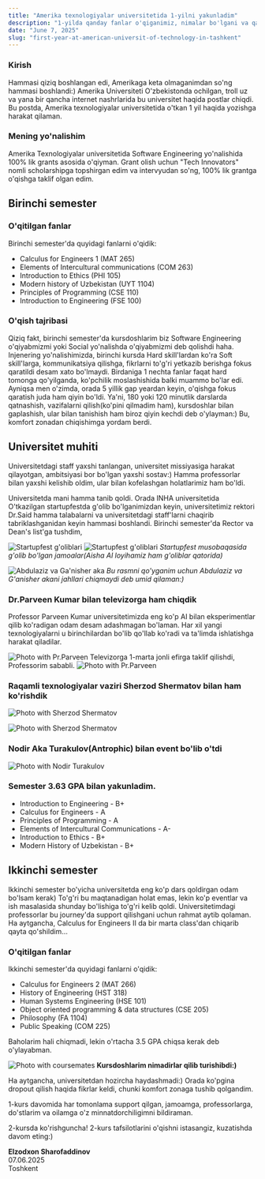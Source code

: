 ```yaml
---
title: "Amerika texnologiyalar universitetida 1-yilni yakunladim"
description: "1-yilda qanday fanlar o'qiganimiz, nimalar bo'lgani va qanday qilib xaydalib ketmaganim haqida yozaman"
date: "June 7, 2025"
slug: "first-year-at-american-universit-of-technology-in-tashkent"
---
```


### Kirish

Hammasi qiziq boshlangan edi, Amerikaga keta olmaganimdan so'ng hammasi boshlandi:) Amerika Universiteti O'zbekistonda ochilgan, troll uz va yana bir qancha internet nashrlarida bu universitet haqida postlar chiqdi. Bu postda, Amerika texnologiyalar universitetida o'tkan 1 yil haqida yozishga harakat qilaman.

### Mening yo'nalishim

Amerika Texnologiyalar universitetida Software Engineering yo'nalishida 100% lik grants asosida o'qiyman. Grant olish uchun "Tech Innovators" nomli scholarshipga topshirgan edim va intervyudan so'ng, 100% lik grantga o'qishga taklif olgan edim.

## Birinchi semester

### O'qitilgan fanlar

Birinchi semester'da quyidagi fanlarni o'qidik:

- Calculus for Engineers 1 (MAT 265)
- Elements of Intercultural communications (COM 263)
- Introduction to Ethics (PHI 105)
- Modern history of Uzbekistan (UYT 1104)
- Principles of Programming (CSE 110)
- Introduction to Engineering (FSE 100)

### O'qish tajribasi

Qiziq fakt, birinchi semester'da kursdoshlarim biz Software Engineering o'qiyabmizmi yoki Social yo'nalishda o'qiyabmizmi deb qolishdi haha. Injenering yo'nalishimizda, birinchi kursda Hard skill'lardan ko'ra Soft skill'larga, kommunikatsiya qilishga, fikrlarni to'g'ri yetkazib berishga fokus qaratildi desam xato bo'lmaydi. Birdaniga 1 nechta fanlar faqat hard tomonga qo'yilganda, ko'pchilik moslashishida balki muammo bo'lar edi. Ayniqsa men o'zimda, orada 5 yillik gap yeardan keyin, o'qishga fokus qaratish juda ham qiyin bo'ldi. Ya'ni, 180 yoki 120 minutlik darslarda qatnashish, vazifalarni qilish(ko'pini qilmadim ham), kursdoshlar bilan gaplashish, ular bilan tanishish ham biroz qiyin kechdi deb o'ylayman:) Bu, komfort zonadan chiqishimga yordam berdi.

## Universitet muhiti

Universitetdagi staff yaxshi tanlangan, universitet missiyasiga harakat qilayotgan, ambitsiyasi bor bo'lgan yaxshi sostav:) Hamma professorlar bilan yaxshi kelishib oldim, ular bilan kofelashgan holatlarimiz ham bo'ldi.


Universitetda mani hamma tanib qoldi. Orada INHA universitetida O'tkazilgan startupfestda g'olib bo'lganimizdan keyin, universitetimiz rektori Dr.Said hamma talabalarni va universitetdagi staff'larni chaqirib tabriklashganidan keyin hammasi boshlandi. Birinchi semester'da Rector va Dean's list'ga tushdim, 

![Startupfest g'oliblari](/articles/aut-first-year/aut-post.jpg)
![Startupfest g'oliblari](/articles/aut-first-year/inha-startup-fest.jpg)
*Startupfest musobaqasida g'olib bo'lgan jamoalar(Aisha AI loyihamiz ham g'oliblar qatorida)*

![Abdulaziz va Ga'nisher aka](/articles/aut-first-year/abdulaziz-and-ganisher-aka.jpg)
*Bu rasmni qo'yganim uchun Abdulaziz va G'anisher akani jahllari chiqmaydi deb umid qilaman:)*

### Dr.Parveen Kumar bilan televizorga ham chiqdik

Professor Parveen Kumar universitetimizda eng ko'p AI bilan eksperimentlar qilib ko'radigan odam desam adashmagan bo'laman. Har xil yangi texnologiyalarni u birinchilardan bo'lib qo'llab ko'radi va ta'limda ishlatishga harakat qiladilar.

![Photo with Pr.Parveen](/articles/aut-first-year/tv-with-dr-parveen-kumar.jpg)
Televizorga 1-marta jonli efirga taklif qilishdi, Professorim sababli.
![Photo with Pr.Parveen](/articles/aut-first-year/tv-with-dr-parveen-1.jpg)

### Raqamli texnologiyalar vaziri Sherzod Shermatov bilan ham ko'rishdik
![Photo with Sherzod Shermatov](/articles/aut-first-year/startup-alley.jpg)

![Photo with Sherzod Shermatov](/articles/aut-first-year/startup-alley-2.jpg)

### Nodir Aka Turakulov(Antrophic) bilan event bo'lib o'tdi
![Photo with Nodir Turakulov](/articles/aut-first-year/event-with-nodir-turakulov.jpg)

### Semester 3.63 GPA bilan yakunladim.
- Introduction to Engineering - B+
- Calculus for Engineers - A
- Principles of Programming - A
- Elements of Intercultural Communications - A-
- Introduction to Ethics - B+
- Modern History of Uzbekistan - B+

## Ikkinchi semester

Ikkinchi semester bo'yicha universitetda eng ko'p dars qoldirgan odam bo'lsam kerak) To'g'ri bu maqtanadigan holat emas, lekin ko'p eventlar va ish masalasida shunday bo'lishiga to'g'ri kelib qoldi. Universitetimdagi professorlar bu journey'da support qilishgani uchun rahmat aytib qolaman. Ha aytgancha, Calculus for Engineers II da bir marta class'dan chiqarib qayta qo'shildim... 


### O'qitilgan fanlar

Ikkinchi semester'da quyidagi fanlarni o'qidik:

- Calculus for Engineers 2 (MAT 266)
- History of Engineering (HST 318)
- Human Systems Engineering (HSE 101)
- Object oriented programming & data structures (CSE 205)
- Philosophy (FA 1104)
- Public Speaking (COM 225)

Baholarim hali chiqmadi, lekin o'rtacha 3.5 GPA chiqsa kerak deb o'ylayabman. 

![Photo with coursemates](/articles/aut-first-year/my-coursemates-1.jpg)
**Kursdoshlarim nimadirlar qilib turishibdi:)**

Ha aytgancha, universitetdan hozircha haydashmadi:) Orada ko'pgina dropout qilish haqida fikrlar keldi, chunki komfort zonaga tushib qolgandim.  

1-kurs davomida har tomonlama support qilgan, jamoamga, professorlarga, do'stlarim va oilamga o'z minnatdorchiligimni bildiraman.

2-kursda ko'rishguncha! 2-kurs tafsilotlarini o'qishni istasangiz, kuzatishda davom eting:)



**Elzodxon Sharofaddinov** <br>
07.06.2025 <br>
Toshkent